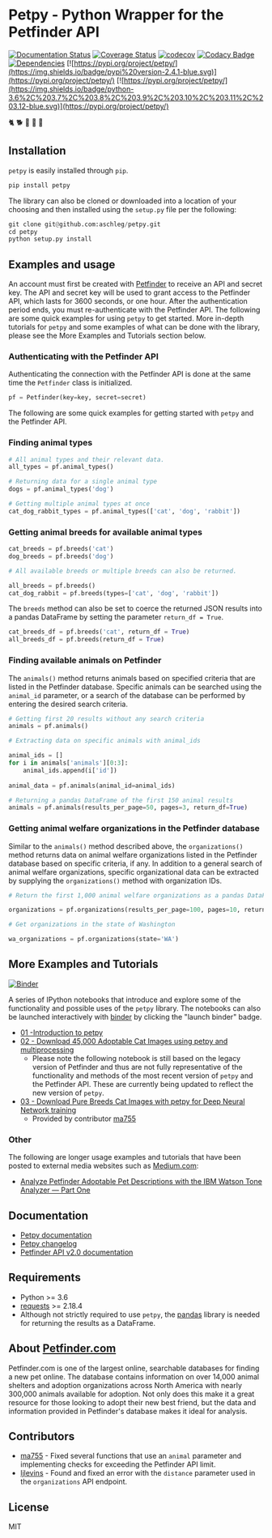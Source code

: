 # Petpy - Python Wrapper for the Petfinder API

[![Documentation Status](https://readthedocs.org/projects/petpy/badge/?version=latest)](http://petpy.readthedocs.io/en/latest/?badge=latest)
[![Coverage Status](https://coveralls.io/repos/github/aschleg/petpy/badge.svg?branch=master)](https://coveralls.io/github/aschleg/petpy?branch=master)
[![codecov](https://codecov.io/gh/aschleg/petpy/branch/master/graph/badge.svg)](https://codecov.io/gh/aschleg/petpy)
[![Codacy Badge](https://api.codacy.com/project/badge/Grade/ac2a4c228a9e425ba11af69f7a5c9e51)](https://www.codacy.com/app/aschleg/petpy?utm_source=github.com&amp;utm_medium=referral&amp;utm_content=aschleg/petpy&amp;utm_campaign=Badge_Grade)
[![Dependencies](https://img.shields.io/librariesio/github/aschleg/petpy.svg?label=dependencies)](https://libraries.io/github/aschleg/petpy)
[![https://pypi.org/project/petpy/](https://img.shields.io/badge/pypi%20version-2.4.1-blue.svg)](https://pypi.org/project/petpy/)
[![https://pypi.org/project/petpy/](https://img.shields.io/badge/python-3.6%2C%203.7%2C%203.8%2C%203.9%2C%203.10%2C%203.11%2C%203.12-blue.svg)](https://pypi.org/project/petpy/)

:cat2: :dog2: :rooster: :rabbit2: :racehorse:

## Installation

`petpy` is easily installed through `pip`.

~~~ python
pip install petpy
~~~

The library can also be cloned or downloaded into a location of your choosing and then installed using the `setup.py` 
file per the following:

~~~ python
git clone git@github.com:aschleg/petpy.git
cd petpy
python setup.py install
~~~

## Examples and usage

An account must first be created with [Petfinder](https://www.petfinder.com/developers/) to receive an API and secret 
key. The API and secret key will be used to grant access to the Petfinder API, which lasts for 3600 seconds, or one 
hour. After the authentication period ends, you must re-authenticate with the Petfinder API. The following are some 
quick examples for using `petpy` to get started. More in-depth tutorials for `petpy` and some examples of what 
can be done with the library, please see the More Examples and Tutorials section below.

### Authenticating with the Petfinder API

Authenticating the connection with the Petfinder API is done at the same time the `Petfinder` class is initialized.

~~~ python
pf = Petfinder(key=key, secret=secret)
~~~

The following are some quick examples for getting started with `petpy` and the Petfinder API.
### Finding animal types

~~~ python
# All animal types and their relevant data.
all_types = pf.animal_types()

# Returning data for a single animal type
dogs = pf.animal_types('dog')

# Getting multiple animal types at once
cat_dog_rabbit_types = pf.animal_types(['cat', 'dog', 'rabbit'])
~~~

### Getting animal breeds for available animal types

~~~ python
cat_breeds = pf.breeds('cat')
dog_breeds = pf.breeds('dog')

# All available breeds or multiple breeds can also be returned.

all_breeds = pf.breeds()
cat_dog_rabbit = pf.breeds(types=['cat', 'dog', 'rabbit'])
~~~ 

The `breeds` method can also be set to coerce the returned JSON results into a pandas DataFrame by setting 
the parameter `return_df = True`.

~~~ python
cat_breeds_df = pf.breeds('cat', return_df = True)
all_breeds_df = pf.breeds(return_df = True)
~~~

### Finding available animals on Petfinder

The `animals()` method returns animals based on specified criteria that are listed in the Petfinder database. Specific 
animals can be searched using the `animal_id` parameter, or a search of the database can be performed by entering 
the desired search criteria.

~~~ python
# Getting first 20 results without any search criteria
animals = pf.animals()

# Extracting data on specific animals with animal_ids

animal_ids = []
for i in animals['animals'][0:3]:
    animal_ids.append(i['id'])
    
animal_data = pf.animals(animal_id=animal_ids)

# Returning a pandas DataFrame of the first 150 animal results
animals = pf.animals(results_per_page=50, pages=3, return_df=True)
~~~

### Getting animal welfare organizations in the Petfinder database 

Similar to the `animals()` method described above, the `organizations()` method returns data on animal welfare 
organizations listed in the Petfinder database based on specific criteria, if any. In addition to a general search 
of animal welfare organizations, specific organizational data can be extracted by supplying the `organizations()` 
method with organization IDs.

~~~ python
# Return the first 1,000 animal welfare organizations as a pandas DataFrame

organizations = pf.organizations(results_per_page=100, pages=10, return_df=True)

# Get organizations in the state of Washington

wa_organizations = pf.organizations(state='WA')
~~~

## More Examples and Tutorials

[![Binder](https://mybinder.org/badge.svg)](https://mybinder.org/v2/gh/aschleg/petpy/master?filepath=notebooks)

A series of IPython notebooks that introduce and explore some of the functionality and possible uses of the 
`petpy` library. The notebooks can also be launched interactively with [binder](https://mybinder.org/) by clicking the 
"launch binder" badge.

* [01 -Introduction to petpy](https://github.com/aschleg/petpy/blob/master/notebooks/01-Introduction%20to%20petpy.ipynb)
* [02 - Download 45,000 Adoptable Cat Images using petpy and multiprocessing](https://github.com/aschleg/petpy/blob/master/notebooks/02-Download%2045%2C000%20Adoptable%20Cat%20Images%20with%20petpy%20and%20multiprocessing.ipynb)
  - Please note the following notebook is still based on the legacy version of Petfinder and thus are not fully 
    representative of the functionality and methods of the most recent version of `petpy` and the Petfinder API. These 
    are currently being updated to reflect the new version of `petpy`.
* [03 - Download Pure Breeds Cat Images with petpy for Deep Neural Network training](https://github.com/aschleg/petpy/blob/master/notebooks/03-Download%20Pure%20Breeds%20Cat%20Images%20with%20petpy%20for%20Deep%20Neural%20Network%20training%20-%20multiprocessing.ipynb)
  - Provided by contributor [ma755](https://github.com/ma7555)

### Other

The following are longer usage examples and tutorials that have been posted to external media websites such as 
[Medium.com](medium.com):

* [Analyze Petfinder Adoptable Pet Descriptions with the IBM Watson Tone Analyzer — Part One](https://medium.com/@AaronSchlegel/analyze-petfinder-adoptable-pet-descriptions-with-the-ibm-watson-tone-analyzer-part-one-4efabaa1164b)

## Documentation

* [Petpy documentation](http://petpy.readthedocs.io/en/latest/)
* [Petpy changelog](https://github.com/aschleg/petpy/blob/master/CHANGELOG.md)
* [Petfinder API v2.0 documentation](https://www.petfinder.com/developers/v2/docs/)

## Requirements

* Python >= 3.6
* [requests](http://docs.python-requests.org/en/master/) >= 2.18.4
* Although not strictly required to use `petpy`, the [pandas](https://pandas.pydata.org/) library is needed 
  for returning the results as a DataFrame.

## About [Petfinder.com](https://www.petfinder.com)

Petfinder.com is one of the largest online, searchable databases for finding a new pet online. The database contains 
information on over 14,000 animal shelters and adoption organizations across North America with nearly 300,000 animals 
available for adoption. Not only does this make it a great resource for those looking to adopt their new best friend, 
but the data and information provided in Petfinder's database makes it ideal for analysis. 

## Contributors

* [ma755](https://github.com/ma7555) - Fixed several functions that use an `animal` parameter and 
  implementing checks for exceeding the Petfinder API limit.
* [ljlevins](https://github.com/ljlevins) - Found and fixed an error with the `distance` parameter used in the 
  `organizations` API endpoint.  

## License

MIT
